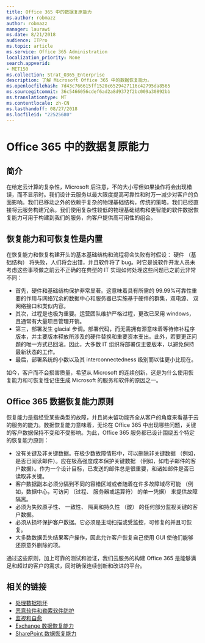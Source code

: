 ```yaml
---
title: Office 365 中的数据复原能力
ms.author: robmazz
author: robmazz
manager: laurawi
ms.date: 8/21/2018
audience: ITPro
ms.topic: article
ms.service: Office 365 Administration
localization_priority: None
search.appverid:
- MET150
ms.collection: Strat_O365_Enterprise
description: 了解 Microsoft Office 365 中的数据恢复能力。
ms.openlocfilehash: 7d43c766615ff1520c6529427116c42795da8565
ms.sourcegitcommit: 36c5466056cdef6ad2a8d9372f2bc009a30892bb
ms.translationtype: MT
ms.contentlocale: zh-CN
ms.lasthandoff: 08/27/2018
ms.locfileid: "22525680"
---
```

# <a name="data-resiliency-in-office-365"></a>Office 365 中的数据复原能力

## <a name="introduction"></a>简介
在给定云计算的复杂性，Microsoft 后注意，不的大小写但如果操作将会出现错误，而不显示时。我们设计云服务以最大限度提高可靠性和时万一减少对客户的负面影响。我们已移动之外的依赖于复杂的物理基础结构，传统的策略，我们已经直接将云服务构建冗余。我们使用复杂性较低的物理基础结构和更智能的软件数据恢复能力可用于构建到我们的服务，向客户提供高可用性的组合。 

## <a name="resiliency-and-recoverability-are-built-in"></a>恢复能力和可恢复性是内置 
在恢复能力和恢复构建开头的基本基础结构和流程将会失败有时假设： 硬件 （基础结构） 将失败，人们将会出错，并且软件将了 bug。时它是说软件开发人员未考虑这些事项做之前云不正确的在典型的 IT 实现如何处理这些问题已之前云非常不同： 
- 首先，硬件和基础结构保护非常显著。这意味着具有所需的 99.99%可靠性重要的作用与网络冗余的数据中心和服务器已实施基于硬件的群集，双电源、 双网络接口和类似内容。 
- 其次，过程是也极为重要。运营团队维护严格过程，更改已采用 windows，且通常有大量项目管理开销。 
- 第三，部署发生 glacial 步调。部署代码，而无需拥有源意味着等待修补程序版本，并主要版本释放所涉及的硬件替换和重要资本支出。此外，若要更正问题的唯一方式已回滚。因此，大多数 IT 组织将部署仅主要版本，以避免保持最新状态的工作。 
- 最后，部署系统的小数以及其 interconnectedness 级别而以往更小比现在。 

如今，客户而不会损害质量，希望从 Microsoft 的连续创新，这是为什么使用恢复能力和可恢复性记住生成 Microsoft 的服务和软件的原因之一。 

## <a name="office-365-data-resiliency-principles"></a>Office 365 数据恢复能力原则 
恢复能力是指经受某些类型的故障，并且尚未留功能齐全从客户的角度来看基于云的服务的能力。数据恢复能力意味着，无论在 Office 365 中出现哪些问题，关键的客户数据保持不变和不受影响。为此，Office 365 服务都已设计围绕五个特定的恢复能力原则： 
- 没有关键及非关键数据。在极少数故障情形中，可以删除非关键数据 （例如，是否已阅读邮件）。应在极高强度成本保护关键数据 （例如，如电子邮件的客户数据）。作为一个设计目标，已发送的邮件总是很重要，和诸如邮件是否已读取非关键。 
- 客户数据副本必须分隔到不同的容错区域或者随着在许多故障域尽可能 （例如，数据中心，可访问 （过程、 服务器或运算符） 的单一凭据） 来提供故障隔离。 
- 必须为失败原子性、 一致性、 隔离和持久性 （酸） 的任何部分监视关键的客户数据。 
- 必须从损坏保护客户数据。它必须是主动扫描或受监控，可修复的并且可恢复。 
- 大多数数据丢失结果客户操作，因此允许客户恢复自己使用 GUI 使他们能够还原意外删除的项。 
 
通过这些原则，加上可靠的测试和验证，我们云服务的构建 Office 365 是能够满足和超过的客户的需求，同时确保连续创新和改进的平台。 

## <a name="related-links"></a>相关的链接

- [处理数据损坏](office-365-dealing-with-data-corruption.md)
- [恶意软件和勒索软件防护](office-365-malware-and-ransomware-protection.md)
- [监视和自愈](office-365-monitoring-and-self-healing.md)
- [Exchange 数据恢复能力](office-365-exchange-data-resiliency.md)
- [SharePoint 数据恢复能力](office-365-sharepoint-data-resiliency.md)
